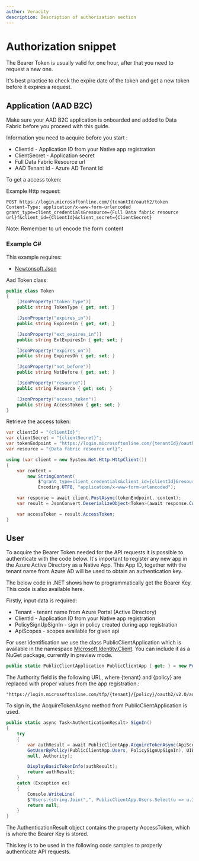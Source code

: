 ```yaml
---
author: Veracity
description: Description of authorization section
---
```


# Authorization snippet

The Bearer Token is usually valid for one hour, after that you need to request a new one.

It's best practice to check the expire date of the token and get a new token before it expires a request.

## Application (AAD B2C)

Make sure your AAD B2C application is onboarded and added to Data Fabric before you proceed with this guide.

Information you need to acquire before you start :

* ClientId - Application ID from your Native app registration
* ClientSecret - Application secret
* Full Data Fabric Resource url
* AAD Tenant id - Azure AD Tenant Id

To get a access token:

Example Http request:  
```
POST https://login.microsoftonline.com/{tenantId/oauth2/token
Content-Type: application/x-www-form-urlencoded
grant_type=client_credentials&resource={Full Data fabric resource url}f&client_id={ClientId}&client_secret={ClientSecret}  
```
Note: Remember to url encode the form content

### Example C#

This example requires:
* [Newtonsoft.Json](https://www.nuget.org/packages/Newtonsoft.Json/)

Aad Token class:  
```cs
public class Token
{
    [JsonProperty("token_type")]
    public string TokenType { get; set; }

    [JsonProperty("expires_in")]
    public string ExpiresIn { get; set; }

    [JsonProperty("ext_expires_in")]
    public string ExtExpiresIn { get; set; }

    [JsonProperty("expires_on")]
    public string ExpiresOn { get; set; }

    [JsonProperty("not_before")]
    public string NotBefore { get; set; }

    [JsonProperty("resource")]
    public string Resource { get; set; }

    [JsonProperty("access_token")]
    public string AccessToken { get; set; }
}
```
Retrieve the access token:  
```cs
var clientId = "{clientId}";
var clientSecret = "{clientSecret}";
var tokenEndpoint = "https://login.microsoftonline.com/{tenantId}/oauth2/token";
var resource = "{Data fabric resource url}";

using (var client = new System.Net.Http.HttpClient())
{
    var content =
        new StringContent(
            $"grant_type=client_credentials&client_id={clientId}&resource={resource}&client_secret={HttpUtility.UrlEncode(clientSecret)}",
            Encoding.UTF8, "application/x-www-form-urlencoded");

    var response = await client.PostAsync(tokenEndpoint, content);
    var result = JsonConvert.DeserializeObject<Token>(await response.Content.ReadAsStringAsync());

    var accessToken = result.AccessToken;
}
```
## User

To acquire the Bearer Token needed for the API requests it is possible to authenticate with the code below. It's important to register any new app in the Azure Active Directory as a Native App. This App ID, together with the tenant name from Azure AD will be used to obtain an authentication key.

The below code in .NET shows how to programmatically get the Bearer Key. This code is also available here.

Firstly, input data is required:
* Tenant - tenant name from Azure Portal (Active Directory)
* ClientId - Application ID from your Native app registration
* PolicySignUpSignIn - sign in policy created during app registration
* ApiScopes - scopes available for given api  

For user identification we use the class PublicClientApplication which is available in the namespace [Microsoft.Identity.Client](https://www.nuget.org/packages/Microsoft.Identity.Client). You can include it as a NuGet package, currently in preview mode.  
```cs
public static PublicClientApplication PublicClientApp { get; } = new PublicClientApplication(ClientId, Authority, TokenCacheHelper.GetUserCache());
```
The Authority field is the following URL, where {tenant} and {policy} are replaced with proper values from the app registration.:  

    "https://login.microsoftonline.com/tfp/{tenant}/{policy}/oauth2/v2.0/authorize";

To sign in, the AcquireTokenAsync method from PublicClientApplication is used.  
```cs
public static async Task<AuthenticationResult> SignIn()
{
    try
    {
        var authResult = await PublicClientApp.AcquireTokenAsync(ApiScopes,
        GetUserByPolicy(PublicClientApp.Users, PolicySignUpSignIn), UIBehavior.SelectAccount, string.Empty,
        null, Authority);

        DisplayBasicTokenInfo(authResult);
        return authResult;
    }
    catch (Exception ex)
    {
        Console.WriteLine(
        $"Users:{string.Join(",", PublicClientApp.Users.Select(u => u.Identifier))}{Environment.NewLine}Error Acquiring Token:{Environment.NewLine}{ex}");
        return null;
    }
}  
```

The AuthenticationResult object contains the property AccessToken, which is where the Bearer Key is stored.

This key is to be used in the following code samples to properly authenticate API requests.

